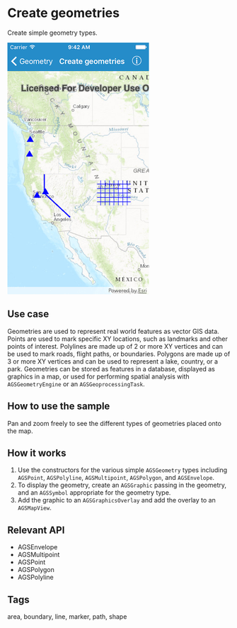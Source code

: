 # Create geometries

Create simple geometry types.

![Image of create geometries](image1.png)

## Use case

Geometries are used to represent real world features as vector GIS data. Points are used to mark specific XY locations, such as landmarks and other points of interest. Polylines are made up of 2 or more XY vertices and can be used to mark roads, flight paths, or boundaries. Polygons are made up of 3 or more XY vertices and can be used to represent a lake, country, or a park. Geometries can be stored as features in a database, displayed as graphics in a map, or used for performing spatial analysis with `AGSGeometryEngine` or an `AGSGeoprocessingTask`.

## How to use the sample

Pan and zoom freely to see the different types of geometries placed onto the map.


## How it works

1. Use the constructors for the various simple `AGSGeometry` types including `AGSPoint`, `AGSPolyline`, `AGSMultipoint`, `AGSPolygon`, and `AGSEnvelope`.
2. To display the geometry, create an `AGSGraphic` passing in the geometry, and an `AGSSymbol` appropriate for the geometry type.
3. Add the graphic to an `AGSGraphicsOverlay` and add the overlay to an `AGSMapView`.

## Relevant API

* AGSEnvelope
* AGSMultipoint
* AGSPoint
* AGSPolygon
* AGSPolyline

## Tags

area, boundary, line, marker, path, shape
